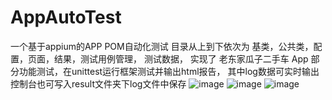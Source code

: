 # AppAutoTest
一个基于appium的APP POM自动化测试
目录从上到下依次为 基类，公共类，配置，页面，结果，测试用例管理， 测试数据， 实现了 老东家瓜子二手车 App 部分功能测试，在unittest运行框架测试并输出html报告， 其中log数据可实时输出控制台也可写入result文件夹下log文件中保存
![image](https://user-images.githubusercontent.com/64000814/169787507-e4783f79-0ef0-4bcb-9e74-49e5c71788a9.png)
![image](https://user-images.githubusercontent.com/64000814/169787619-175a84ba-3724-4493-b19f-e905f7033777.png)
![image](https://user-images.githubusercontent.com/64000814/169787696-170b0939-be76-48ae-adf3-2fecd99a25c2.png)
